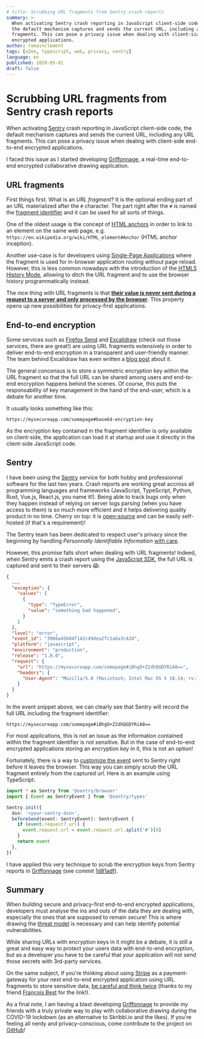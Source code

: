 ```yaml
---
# title: Scrubbing URL fragments from Sentry crash reports
summary: >-
  When activating Sentry crash reporting in JavaScript client-side code,
  the default mechanism captures and sends the current URL, including any URL
  fragments. This can pose a privacy issue when dealing with client-side end-to-end
  encrypted applications.
author: romainclement
tags: [e2ee, typescript, web, privacy, sentry]
language: en
published: 2020-05-01
draft: false
---
```


# Scrubbing URL fragments from Sentry crash reports

When activating [Sentry][sentry] crash reporting in JavaScript client-side code,
the default mechanism captures and sends the current URL, including any URL
fragments. This can pose a privacy issue when dealing with client-side end-to-end
encrypted applications.

I faced this issue as I started developing [Griffonnage][griffonnage], a real-time
end-to-end encrypted collaborative drawing application.

## URL fragments

First things first. What is an _URL fragment_? It is the optional ending part
of an URL materialized after the `#` character. The part right after the `#` is
named the [fragment identifier][wikipedia-fragment] and it can be used for
all sorts of things.

One of the oldest usage is the concept of [HTML anchors][html-anchor] in order
to link to an element on the same web page, e.g.
`https://en.wikipedia.org/wiki/HTML_element#Anchor` (HTML anchor inception).

Another use-case is for developers using [Single-Page Applications][wikipedia-spa]
where the fragment is used for in-browser application routing without page reload.
However, this is less common nowadays with the introduction of the
[HTML5 History Mode][html-history], allowing to ditch the URL fragment and to use
the browser history programmatically instead.

The nice thing with URL fragments is that [**their value is never sent during a
request to a server and only processed by the browser**][html-fragment].
This property opens up new possibilities for privacy-first applications.

## End-to-end encryption

Some services such as [Firefox Send][firefox-send] and [Excalidraw][excalidraw]
(check out those services, there are great!) are using URL fragments extensively
in order to deliver end-to-end encryption in a transparent and user-friendly manner.
The team behind Excalidraw has even written a [blog post][excalidraw-blog] about it.

The general concensus is to store a symmetric encryption key within the URL
fragment so that the full URL can be shared among users and end-to-end encryption
happens behind the scenes. Of course, this puts the responsability of key management
in the hand of the end-user, which is a debate for another time.

It usually looks something like this:

`https://mysecureapp.com/somepage#base64-encryption-key`

As the encryption key contained in the fragment identifier is only available on
client-side, the application can load it at startup and use it directly in the
client-side JavaScript code.

## Sentry

I have been using the [Sentry][sentry] service for both hobby and professionnal
software for the last two years. Crash reports are working great accross all
programming languages and frameworks (JavaScript, TypeScript, Python, Rust, Vue.js,
React.js, you name it!). Being able to track bugs only when they happen instead of
relying on server logs parsing (when you have access to them) is so much more
efficient and it helps delivering quality product in no time. Cherry on top: it is
[open-source][sentry-oss] and can be easily self-hosted (if that's a requirement)!

The Sentry team has been dedicated to respect user's privacy since the beginning
by handling _Personnally Identifiable Information_ [with care][sentry-sensitive].

However, this promise falls short when dealing with URL fragments!
Indeed, when Sentry emits a crash report using the [JavaScript SDK][sentry-js],
the full URL is captured and sent to their servers 😱:

```json
{
  ...
  "exception": {
    "values": [
      {
        "type": "TypeError",
        "value": "something bad happened",
      }
    ]
  },
  "level": "error",
  "event_id": "3966a45604f142c49dea2fc1a6a3c42d",
  "platform": "javascript",
  "environment": "production",
  "release": "1.0.0",
  "request": {
    "url": "https://mysecureapp.com/somepage#iBhgO+Z2dhQGDYRiA8==",
    "headers": {
      "User-Agent": "Mozilla/5.0 (Macintosh; Intel Mac OS X 10.14; rv:75.0) Gecko/20100101 Firefox/75.0"
    }
  }
}
```

In the event snippet above, we can clearly see that Sentry will record the full
URL including the fragment identifier:

`https://mysecureapp.com/somepage#iBhgO+Z2dhQGDYRiA8==`

For most applications, this is not an issue as the information contained within
the fragment identifier is not sensitive. But in the case of end-to-end encrypted
applications storing an encryption key in it, this is not an option!

Fortunately, there is a way to [customize the event][sentry-custom] sent to Sentry
right before it leaves the browser. This way you can simply scrub the URL fragment
entirely from the captured url. Here is an example using TypeScript:

```ts
import * as Sentry from '@sentry/browser'
import { Event as SentryEvent } from '@sentry/types'

Sentry.init({
  dsn: '<your-sentry-dsn>',
  beforeSend(event: SentryEvent): SentryEvent {
    if (event.request?.url) {
      event.request.url = event.request.url.split('#')[0]
    }
    return event
  },
})
```

I have applied this very technique to scrub the encryption keys from Sentry reports
in [Griffonnage][griffonnage-github] (see commit [1d81adf][griffonnage-commit]).

## Summary

When building secure and privacy-first end-to-end encrypted applications,
developers must analyse the ins and outs of the data they are dealing with,
especially the ones that are supposed to remain secure! This is where drawing
the [threat model][wikipedia-threat-model] is necessary and can help identify
potential vulnerabilities.

While sharing URLs with encryption keys in it might be a debate, it is still a
great and easy way to protect your users data with end-to-end encryption, but
as a developer you have to be careful that your application will not send those
secrets with 3rd-party services.

On the same subject, if you're thinking about using [Stripe][stripe] as a
payment-gateway for your next end-to-end encrypted application using URL fragments
to store sensitive data, [be careful and think twice][stripe-url-collection] (thanks
to my friend [François Best][francois-best] for the link!).

As a final note, I am having a blast developing [Griffonnage][griffonnage] to
provide my friends with a truly private way to play with collaborative drawing
during the COVID-19 lockdown (as an alternative to Skribbl.io and the likes).
If you're feeling all nerdy and privacy-conscious, come contribute to the project
on [GitHub][griffonnage-github]!

[griffonnage]: https://griffonnage.now.sh 'Griffonnage'
[griffonnage-github]: https://github.com/griffonnage/griffonnage 'Griffonnage GitHub'
[griffonnage-commit]: https://github.com/griffonnage/griffonnage/commit/1d81adf27d77ec41244179d7616ae993e02a763c 'Griffonnage Commit #1d81adf27d'
[wikipedia-fragment]: https://en.wikipedia.org/wiki/Fragment_identifier 'Wikipedia - Fragment Identifier'
[wikipedia-spa]: https://en.wikipedia.org/wiki/Single-page_application 'Wikipedia - Single Page Application'
[wikipedia-threat-model]: https://en.wikipedia.org/wiki/Threat_model 'Wikipedia - Threat Model'
[html-anchor]: https://developer.mozilla.org/en-US/docs/Web/HTML/Element/a#Linking_to_an_element_on_the_same_page 'MDN - Anchor'
[html-history]: https://developer.mozilla.org/en-US/docs/Web/API/History 'MDN - History'
[html-fragment]: https://www.w3.org/TR/webarch/#media-type-fragid 'MDN - Fragment'
[firefox-send]: https://send.firefox.com 'Firefox Send'
[excalidraw]: https://excalidraw.com 'Excalidraw'
[excalidraw-blog]: https://blog.excalidraw.com/end-to-end-encryption/ 'Excalidraw Blog'
[sentry]: https://sentry.io 'Sentry'
[sentry-oss]: https://sentry.io/_/open-source/ 'Sentry Open-Source'
[sentry-js]: https://docs.sentry.io/platforms/javascript/ 'Sentry JS SDK'
[sentry-sensitive]: https://docs.sentry.io/data-management/sensitive-data/ 'Sentry Sensitive Data'
[sentry-custom]: https://docs.sentry.io/data-management/sensitive-data/#custom-event-processing-in-the-sdk 'Sentry Sensitive Data'
[stripe]: https://stripe.com 'Stripe'
[stripe-url-collection]: https://mtlynch.io/stripe-update/#disclose-url-collection-more-explicitly 'Stripe URL Collection'
[francois-best]: https://francoisbest.com 'François Best'
